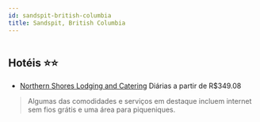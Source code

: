 ```yaml
---
id: sandspit-british-columbia
title: Sandspit, British Columbia
---
```


<center><img src="http://cdn.smyrooms.com/cloudcontent/fotos/agregadorHotelero/0025/14195/2514195/1.jpg?f=15043344" alt="" /></center>


## Hotéis ⭐️⭐️

-    [Northern Shores Lodging and Catering](https://www.hurb.com/aud/https://www.hurb.com/hoteis/sandspit/northern-shores-lodging-and-catering-JNP-JP610870?cmp=18055) Diárias a partir de R$349.08
   > Algumas das comodidades e serviços em destaque incluem internet sem fios grátis e uma área para piqueniques.
